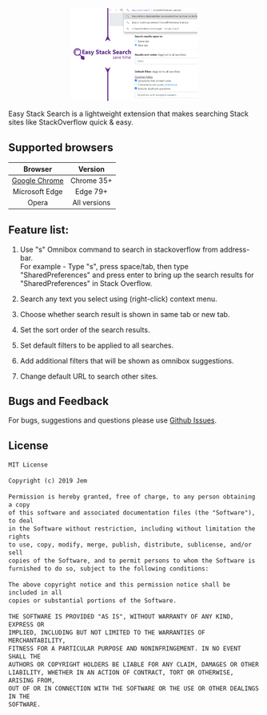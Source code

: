 <p align="center">
  <img src="./images/promo_large.png" width="50%" />
</p>

Easy Stack Search is a lightweight extension that makes searching Stack sites like StackOverflow quick & easy.

## Supported browsers
| Browser | Version |
| :-: | :-: |
| [Google Chrome](https://chrome.google.com/webstore/detail/easy-stack-search/clcbdgojnikjpnplbflmmckolehpenil?hl=en-GB&authuser=0) | Chrome 35+ |
| Microsoft Edge | Edge 79+ |
| Opera | All versions |

## Feature list:
1. Use "s" Omnibox command to search in stackoverflow from address-bar. 
<br>For example - Type "s", press space/tab, then type "SharedPreferences" and press enter to bring up the search results for "SharedPreferences" in Stack Overflow.

2. Search any text you select using (right-click) context menu.

3. Choose whether search result is shown in same tab or new tab.

4. Set the sort order of the search results.

5. Set default filters to be applied to all searches.

6. Add additional filters that will be shown as omnibox suggestions.

7. Change default URL to search other sites.

## Bugs and Feedback
For bugs, suggestions and questions please use [Github Issues](https://github.com/Chrisvin/EasyStackSearchExtension/issues).

## License
```
MIT License

Copyright (c) 2019 Jem

Permission is hereby granted, free of charge, to any person obtaining a copy
of this software and associated documentation files (the "Software"), to deal
in the Software without restriction, including without limitation the rights
to use, copy, modify, merge, publish, distribute, sublicense, and/or sell
copies of the Software, and to permit persons to whom the Software is
furnished to do so, subject to the following conditions:

The above copyright notice and this permission notice shall be included in all
copies or substantial portions of the Software.

THE SOFTWARE IS PROVIDED "AS IS", WITHOUT WARRANTY OF ANY KIND, EXPRESS OR
IMPLIED, INCLUDING BUT NOT LIMITED TO THE WARRANTIES OF MERCHANTABILITY,
FITNESS FOR A PARTICULAR PURPOSE AND NONINFRINGEMENT. IN NO EVENT SHALL THE
AUTHORS OR COPYRIGHT HOLDERS BE LIABLE FOR ANY CLAIM, DAMAGES OR OTHER
LIABILITY, WHETHER IN AN ACTION OF CONTRACT, TORT OR OTHERWISE, ARISING FROM,
OUT OF OR IN CONNECTION WITH THE SOFTWARE OR THE USE OR OTHER DEALINGS IN THE
SOFTWARE.
```
